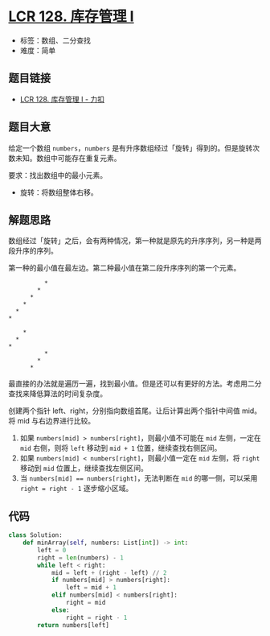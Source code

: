 # [LCR 128. 库存管理 I](https://leetcode.cn/problems/xuan-zhuan-shu-zu-de-zui-xiao-shu-zi-lcof/)

- 标签：数组、二分查找
- 难度：简单

## 题目链接

- [LCR 128. 库存管理 I - 力扣](https://leetcode.cn/problems/xuan-zhuan-shu-zu-de-zui-xiao-shu-zi-lcof/)

## 题目大意

给定一个数组 `numbers`，`numbers` 是有升序数组经过「旋转」得到的。但是旋转次数未知。数组中可能存在重复元素。

要求：找出数组中的最小元素。

- 旋转：将数组整体右移。

## 解题思路

数组经过「旋转」之后，会有两种情况，第一种就是原先的升序序列，另一种是两段升序的序列。

第一种的最小值在最左边。第二种最小值在第二段升序序列的第一个元素。

```
          *
        *
      *
    *
  *
*
```



```
    *
  *
*
          *
        *
      *
```

最直接的办法就是遍历一遍，找到最小值。但是还可以有更好的方法。考虑用二分查找来降低算法的时间复杂度。

创建两个指针 left、right，分别指向数组首尾。让后计算出两个指针中间值 mid。将 mid 与右边界进行比较。

1. 如果 `numbers[mid] > numbers[right]`，则最小值不可能在 `mid` 左侧，一定在 `mid` 右侧，则将 `left` 移动到 `mid + 1` 位置，继续查找右侧区间。
2. 如果 `numbers[mid] < numbers[right]`，则最小值一定在 `mid` 左侧，将 `right` 移动到 `mid` 位置上，继续查找左侧区间。
3. 当 `numbers[mid] == numbers[right]`，无法判断在 `mid` 的哪一侧，可以采用 `right = right - 1` 逐步缩小区域。

## 代码

```python
class Solution:
    def minArray(self, numbers: List[int]) -> int:
        left = 0
        right = len(numbers) - 1
        while left < right:
            mid = left + (right - left) // 2
            if numbers[mid] > numbers[right]:
                left = mid + 1
            elif numbers[mid] < numbers[right]:
                right = mid
            else:
                right = right - 1
        return numbers[left]
```

